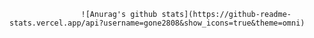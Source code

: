                     ![Anurag's github stats](https://github-readme-stats.vercel.app/api?username=gone2808&show_icons=true&theme=omni) 
